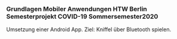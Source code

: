 <h3>Grundlagen Mobiler Anwendungen HTW Berlin Semesterprojekt COVID-19 Sommersemester2020</h3>

<p> Umsetzung einer Android App. Ziel: Kniffel über Bluetooth spielen. </p>
